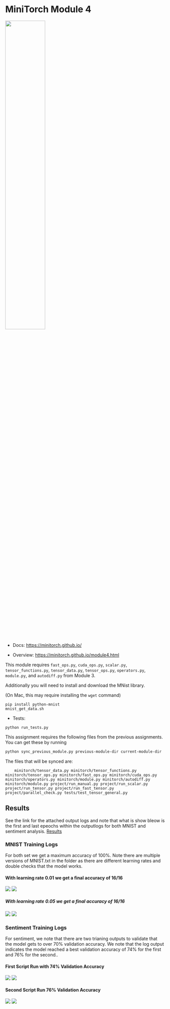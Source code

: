 # MiniTorch Module 4

<img src="https://minitorch.github.io/minitorch.svg" width="50%">

* Docs: https://minitorch.github.io/

* Overview: https://minitorch.github.io/module4.html

This module requires `fast_ops.py`, `cuda_ops.py`, `scalar.py`, `tensor_functions.py`, `tensor_data.py`, `tensor_ops.py`, `operators.py`, `module.py`, and `autodiff.py` from Module 3.


Additionally you will need to install and download the MNist library.

(On Mac, this may require installing the `wget` command)

```
pip install python-mnist
mnist_get_data.sh
```


* Tests:

```
python run_tests.py
```

This assignment requires the following files from the previous assignments. You can get these by running

```bash
python sync_previous_module.py previous-module-dir current-module-dir
```

The files that will be synced are:

        minitorch/tensor_data.py minitorch/tensor_functions.py minitorch/tensor_ops.py minitorch/fast_ops.py minitorch/cuda_ops.py minitorch/operators.py minitorch/module.py minitorch/autodiff.py minitorch/module.py project/run_manual.py project/run_scalar.py project/run_tensor.py project/run_fast_tensor.py project/parallel_check.py tests/test_tensor_general.py


## Results
See the link for the attached output logs and note that what is show bleow is the first and last epeochs within the outputlogs for both MNIST and sentiment analysis.
[Results](https://github.com/Cornell-Tech-ML/mle-module-4-WDaugherty/blob/000b22158a726097a9ff60b555f8ef72658766c4/Output_logs)


### MNIST Training Logs
For both set we get a maximum accuracy of 100%. Note there are multiple versions of MNIST.txt in the folder as there are different learning rates and double checks that the model works.


#### With learning rate 0.01 we get a final accuracy of 16/16
<img src="Output_logs/MNIST_BEG.png">


<img src="Output_logs/MNIST_Final.png">

##### With learning rate 0.05 we get a final accuracy of 16/16
<img src="Output_logs/MNIST_BEG2.png">


<img src="Output_logs/MNIST_Final2.png">

### Sentiment Training Logs
For sentiment, we note that there are two trianing outputs to validate that the model gets to over 70% validation accuracy. We note that the log output indicates the model reached a best validation accuracy of 74% for the first and 76% for the second..

#### First Script Run with 74% Validation Accuracy

<img src="Output_logs/Sent_BEG1.png">


<img src="Output_logs/Sent_Final1.png">


#### Second Script Run 76% Validation Accuracy
<img src="Output_logs/Sent_BEG.png">


<img src="Output_logs/Sent_Final.png">

